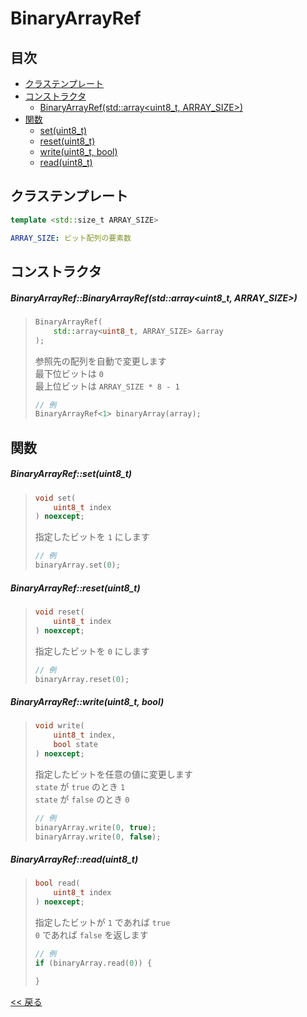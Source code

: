 # BinaryArrayRef

## 目次
- [クラステンプレート](#クラステンプレート)
- [コンストラクタ](#コンストラクタ)
  - [BinaryArrayRef(std::array<uint8_t, ARRAY_SIZE>)](#binaryarrayrefbinaryarrayrefstdarrayuint8_t-array_size)
- [関数](#関数)
  - [set(uint8_t)](#binaryarrayrefsetuint8_t)
  - [reset(uint8_t)](#binaryarrayrefresetuint8_t)
  - [write(uint8_t, bool)](#binaryarrayrefwriteuint8_t-bool)
  - [read(uint8_t)](#binaryarrayrefreaduint8_t)

## クラステンプレート
```c++
template <std::size_t ARRAY_SIZE>
```
```yaml
ARRAY_SIZE: ビット配列の要素数
```

## コンストラクタ
##### BinaryArrayRef::BinaryArrayRef(std::array<uint8_t, ARRAY_SIZE>)
> ```c++
> BinaryArrayRef(
>     std::array<uint8_t, ARRAY_SIZE> &array      
> );
> ```
> 参照先の配列を自動で変更します  
> 最下位ビットは `0`  
> 最上位ビットは `ARRAY_SIZE * 8 - 1`
> ```c++
> // 例
> BinaryArrayRef<1> binaryArray(array);
> ```


## 関数

##### BinaryArrayRef::set(uint8_t)
> ```c++
> void set(
>     uint8_t index
> ) noexcept;
> ```
> 指定したビットを `1` にします
> ```c++
> // 例
> binaryArray.set(0);
> ```

##### BinaryArrayRef::reset(uint8_t)
> ```c++
> void reset(
>     uint8_t index
> ) noexcept;
> ```
> 指定したビットを `0` にします
> ```c++
> // 例
> binaryArray.reset(0);
> ```

##### BinaryArrayRef::write(uint8_t, bool)
> ```c++
> void write(
>     uint8_t index,
>     bool state
> ) noexcept;
> ```
> 指定したビットを任意の値に変更します  
> `state` が `true` のとき `1`  
> `state` が `false` のとき `0`
> ```c++
> // 例
> binaryArray.write(0, true);
> binaryArray.write(0, false);
> ```

##### BinaryArrayRef::read(uint8_t)
> ```c++
> bool read(
>     uint8_t index
> ) noexcept;
> ```
> 指定したビットが `1` であれば `true`  
> `0` であれば `false` を返します
> ```c++
> // 例
> if (binaryArray.read(0)) {
> 
> }
> ```

[<< 戻る](../INDEX.md)